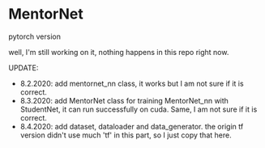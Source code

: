 # MentorNet
pytorch version

well, I'm still working on it, nothing happens in this repo right now.

UPDATE:
- 8.2.2020: add mentornet_nn class, it works but I am not sure if it is correct.
- 8.3.2020: add MentorNet class for training MentorNet_nn with StudentNet, it can run successfully on cuda. Same, I am not sure if it is correct.
- 8.4.2020: add dataset, dataloader and data_generator. the origin tf version didn't use much 'tf' in this part, so I just copy that here.
